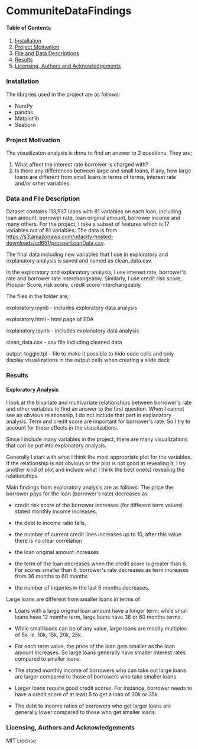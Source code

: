# CommuniteDataFindings

#### Table of Contents

1. [Installation](#Installation)
2. [Project Motivation](#ProjectMotivation)
3. [File and Data Descriptions](#FileDescription)
4. [Results](#Results)
5. [Licensing, Authors and Acknowledgements](#Licensing)

###  Installation
<a name="installation"></a>

The libraries used in the project are as follows:

- NumPy
- pandas
- Matplotlib
- Seaborn

### Project Motivation
<a name="ProjectMotivation"></a>

The visualizaton analysis is done to find an answer to 2 questions. They are;

1. What affect the interest rate borrower is charged with?
2. Is there any differences between large and small loans, if any, how large 
loans are different from small loans in terms of terms, interest rate and/or
orher variables.

### Data and File Description
<a name="FileDescription"></a>

Dataset contains 113,937 loans with 81 variables on each loan, including loan
amount, borrower rate, loan original amount, borrower income and many others.
For the project, I take a subset of features which is 17 variables out of 81
variables. The data is from  https://s3.amazonaws.com/udacity-hosted-downloads/ud651/prosperLoanData.csv.

The final data including new variables that I use in exploratory and 
explanatory analysis is saved and named as clean_data.csv.

In the exploratory and explanatory analysis, I use interest rate, borrower's 
rate and borrower rate interchangeably. Similarly, I use credit risk score, 
Prosper Score, risk score, credit score interchangeably.

The files in the folder are;

exploratory.ipynb - includes exploratory data analysis 

exploratory.html - html page of EDA

explanatory.ipynb - includes explanatory data analysis

clean_data.csv - csv file including cleaned data

output-toggle.tpl - file to make it possible to hide code cells and only 
display visualizations in the output cells when creating a slide deck


### Results
<a name="Results"></a>

#### Exploratory Analysis

I look at the bivariate and multivariate relationships between borrower's rate
and other variables to find an answer to the first question. When I cannot see
an obvious relationship, I do not include that part in explanatory analysis. 
Term and credit score are important for borrower's rate. So I try to account 
for these effects in the visualizations.

Since I include many variables in the project, there are many visualizations 
that can be put into explanatory analysis.

Generally I start with what I think the most appropriate plot for the
variables. If the relationship is not obvious or the plot is not good at 
revealing it, I try another kind of plot and include what I think the best 
one(s) revealing the relationships.

Main findings from exploratory analysis are as follows: The price the 
borrower pays for the loan (borrower's rate) decreases as

- credit risk score of the borrower increases (for different term values)
stated monthly income increases,

- the debt to income ratio falls,

- the number of current credit lines increases up to 10, after this value 
there is no clear correlation

- the loan original amount increases

- the term of the loan decreases when the credit score is greater than 6. 
For scores smaller than 6, borrower's rate decreases as term increases from 36 months to 60 months

- the number of inquiries in the last 6 months decreases.

Large loans are different from smaller loans in terms of

- Loans with a large original loan amount have a longer term; while small 
loans have 12 months term, large loans have 36 or 60 months terms.

- While small loans can be of any value, large loans are mostly multiples of
 5k, ie. 10k, 15k, 20k, 25k..

- For each term value, the price of the loan gets smaller as the loan amount increases. So large loans generally have smaller interest rates compared to smaller loans.

- The stated monthly income of borrowers who can take out large loans are 
larger compared to those of borrowers who take smaller loans

- Larger loans require good credit scores. For instance, borrower needs to 
have a credit score of at least 5 to get a loan of 30k or 35k.

- The debt to income ratios of borrowers who get larger loans are generally 
lower compared to those who get smaller loans.



### Licensing, Authors and Acknowledgements
<a name="Licensing"></a>

MIT License
